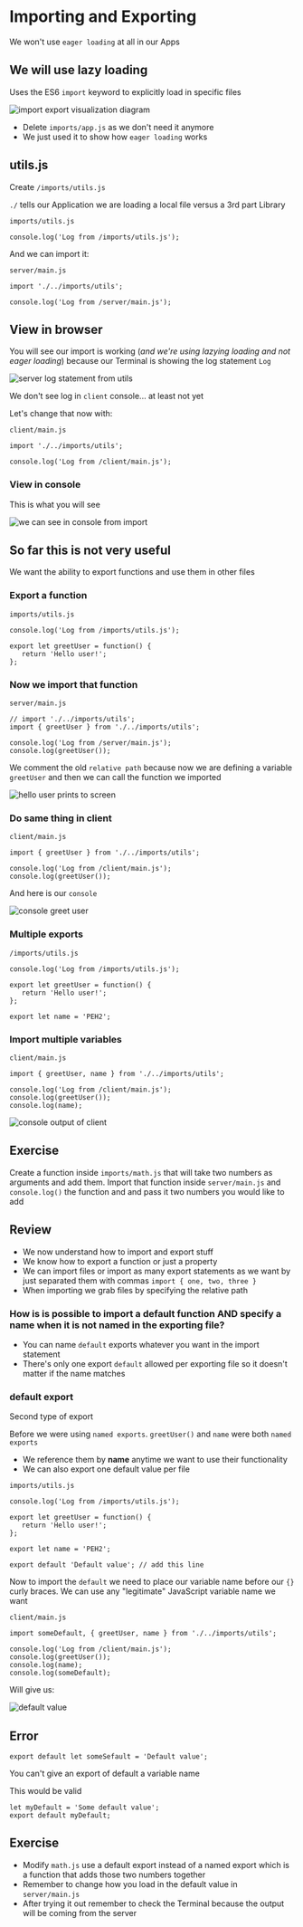 # Importing and Exporting
We won't use `eager loading` at all in our Apps

## We will use lazy loading
Uses the ES6 `import` keyword to explicitly load in specific files

![import export visualization diagram](https://i.imgur.com/tj3L8Q7.png)

* Delete `imports/app.js` as we don't need it anymore
* We just used it to show how `eager loading` works

## utils.js
Create `/imports/utils.js`

`./` tells our Application we are loading a local file versus a 3rd part Library

`imports/utils.js`

```
console.log('Log from /imports/utils.js');
```

And we can import it:

`server/main.js`

```
import './../imports/utils';

console.log('Log from /server/main.js');
```

## View in browser
You will see our import is working (_and we're using lazying loading and not eager loading_) because our Terminal is showing the log statement `Log`

![server log statement from utils](https://i.imgur.com/8i0kJe1.png)

We don't see log in `client` console... at least not yet

Let's change that now with:

`client/main.js`

```
import './../imports/utils';

console.log('Log from /client/main.js');
```

### View in console
This is what you will see

![we can see in console from import](https://i.imgur.com/U7X3oHN.png)

## So far this is not very useful
We want the ability to export functions and use them in other files

### Export a function
`imports/utils.js`

```
console.log('Log from /imports/utils.js');

export let greetUser = function() {
   return 'Hello user!';
};
```

### Now we import that function
`server/main.js`

```
// import './../imports/utils';
import { greetUser } from './../imports/utils';

console.log('Log from /server/main.js');
console.log(greetUser());
```

We comment the old `relative path` because now we are defining a variable `greetUser` and then we can call the function we imported

![hello user prints to screen](https://i.imgur.com/Ks5UcRZ.png)

### Do same thing in client
`client/main.js`

```
import { greetUser } from './../imports/utils';

console.log('Log from /client/main.js');
console.log(greetUser());
```

And here is our `console`

![console greet user](https://i.imgur.com/R5RiZve.png)

### Multiple exports
`/imports/utils.js`

```
console.log('Log from /imports/utils.js');

export let greetUser = function() {
   return 'Hello user!';
};

export let name = 'PEH2';
```

### Import multiple variables
`client/main.js`

```
import { greetUser, name } from './../imports/utils';

console.log('Log from /client/main.js');
console.log(greetUser());
console.log(name);
```

![console output of client](https://i.imgur.com/quJQeyq.png)

## Exercise
Create a function inside `imports/math.js` that will take two numbers as arguments and add them. Import that function inside `server/main.js` and `console.log()` the function and and pass it two numbers you would like to add

## Review
* We now understand how to import and export stuff
* We know how to export a function or just a property
* We can import files or import as many export statements as we want by just separated them with commas `import { one, two, three }`
* When importing we grab files by specifying the relative path

### How is is possible to import a default function AND specify a name when it is not named in the exporting file?
* You can name `default` exports whatever you want in the import statement
* There's only one export `default` allowed per exporting file so it doesn't matter if the name matches

### default export
Second type of export

Before we were using `named exports`. `greetUser()` and `name` were both `named exports`

* We reference them by **name** anytime we want to use their functionality
* We can also export one default value per file

`imports/utils.js`

```
console.log('Log from /imports/utils.js');

export let greetUser = function() {
   return 'Hello user!';
};

export let name = 'PEH2';

export default 'Default value'; // add this line
```

Now to import the `default` we need to place our variable name before our `{}` curly braces. We can use any "legitimate" JavaScript variable name we want

`client/main.js`

```
import someDefault, { greetUser, name } from './../imports/utils';

console.log('Log from /client/main.js');
console.log(greetUser());
console.log(name);
console.log(someDefault);
```

Will give us:

![default value](https://i.imgur.com/mtG0O5g.png)

## Error
`export default let someSefault = 'Default value';`

You can't give an export of default a variable name

This would be valid

```
let myDefault = 'Some default value';
export default myDefault;
```

## Exercise
* Modify `math.js` use a default export instead of a named export which is a function that adds those two numbers together
* Remember to change how you load in the default value in `server/main.js`
* After trying it out remember to check the Terminal because the output will be coming from the server
